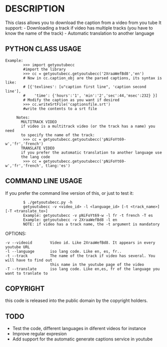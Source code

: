 DESCRIPTION
=======================================================

This class allows you to download the caption from a video from you tube
It support: 
    - Downloading a track if video has multiple tracks (you have to know the name of the track)
    - Automatic translation to another language


PYTHON CLASS USAGE
-------------------------------------------------------

    Example:
            >>> import getyoutubecc
            #import the library
            >>> cc = getyoutubecc.getyoutubecc('2XraaWefBd8','en')
            # Now in cc.caption_obj are the parsed captions, its syntax is like:
            # [{'texlines': [u"caption first line", 'caption second line'],
            #    'time': {'hours':'1', 'min':'2','sec':44,'msec':232} }]
            # Modify the caption as you want if desired
            >>> cc.writeSrtFile('captionsfile.srt')
            #write the contents to a srt file
         
         Notes:
           MULTITRACK VIDEO
           if video is a multitrack video (or the track has a name) you need
           to specify the name of the track:
            >>> cc = getyoutubecc.getyoutubecc('pNiFoYt69-w','fr','french')
           TRANSLATE VIDEO
           if you prefer the automatic translation to another language use 
           the lang code
            >>> cc = getyoutubecc.getyoutubecc('pNiFoYt69-w','fr','french', tlang:'es')


COMMAND LINE USAGE
-------------------------------------------------------

If you prefer the command line version of this, or just to test it:

            $ ./getyoutubecc.py -h
            getyoutubecc -v <video_id> -l <language_id> [-t <track_name>] [-T <translate_to>]
            Example: getyoutubecc -v pNiFoYt69-w -l fr -t french -T es
            Example: getyoutubecc -v 2XraaWefBd8 -l en 
            NOTE: if video has a track name, the -t argument is mandatory 

OPTIONS:

    -v --videoid        Video id. Like 2XraaWefBd8. It appears in every youtube URL
    -l --language       iso lang code. Like en, es, fr..
    -t --track          The name of the track if video has several. You will have to find out
                        this name in the youtube page of the video
    -T --translate      iso lang code. Like en,es, fr of the language you want to tranlate to


COPYRIGHT
-------------------------------------------------------

this code is released into the public domain by the copyright holders.

TODO
-------------------------------------------------------

- Test the code, different languages in diferent videos for instance
- Improve regular expresion
- Add support for the automatic generate captions service in youtube
